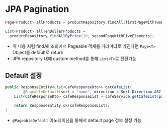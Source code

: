 # JPA Pagination

```java
Page<Product> allProducts = productRepository.findAll(firstPageWithTwoElements);

List<Product> allTenDollarProducts = 
  productRepository.findAllByPrice(10, secondPageWithFiveElements);
```
- 위 내용 처럼 findAll 조회에서 Pageable 객체를 파라미터로 가진다면 `Page<T>` Object를 default로 return
- JPA repository 내에 custom method를 통해 `List<T>`로 전환가능

## Default 설정
```java
public ResponseEntity<List<CafeResponseDto>> getCafeList(
        @PageableDefault(sort = "name", direction = Sort.Direction.ASC, size = 10) Pageable pageable) {
    List<CafeResponseDto> cafeResponseList = cafeService.getCafeList(pageable);

    return ResponseEntity.ok(cafeResponseList);
}
```
- `@PageableDefault` 어노테이션을 통해서 default page 정보 설정 가능











































































































